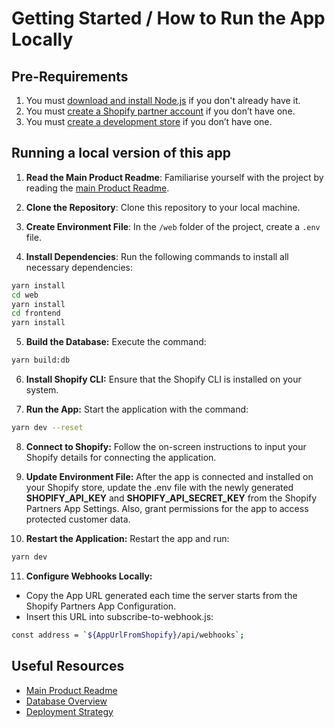 # Getting Started / How to Run the App Locally

## Pre-Requirements 

1. You must [download and install Node.js](https://nodejs.org/en/download/) if you don't already have it.
1. You must [create a Shopify partner account](https://partners.shopify.com/signup) if you don’t have one.
1. You must [create a development store](https://help.shopify.com/en/partners/dashboard/development-stores#create-a-development-store) if you don’t have one.

## Running a local version of this app

1. **Read the Main Product Readme**: Familiarise yourself with the project by reading the [main Product Readme](https://github.com/yalla-coop/food-data-collaboration-hub/blob/staging/README_MAIN_PRODUCT.md).

2. **Clone the Repository**: Clone this repository to your local machine.

3. **Create Environment File**: In the `/web` folder of the project, create a `.env` file.

4. **Install Dependencies**: Run the following commands to install all necessary dependencies:
   
```bash
yarn install
cd web
yarn install
cd frontend
yarn install
```
   
5. **Build the Database:** Execute the command:

```bash
yarn build:db
```

6. **Install Shopify CLI:** Ensure that the Shopify CLI is installed on your system.
  
7. **Run the App:** Start the application with the command:
```bash
yarn dev --reset
```

8. **Connect to Shopify:** Follow the on-screen instructions to input your Shopify details for connecting the application.

9. **Update Environment File:** After the app is connected and installed on your Shopify store, update the .env file with the newly generated **SHOPIFY_API_KEY** and **SHOPIFY_API_SECRET_KEY** from the Shopify Partners App Settings. Also, grant permissions for the app to access protected customer data.

10. **Restart the Application:** Restart the app and run:
```bash
yarn dev
```

11. **Configure Webhooks Locally:**
  - Copy the App URL generated each time the server starts from the Shopify Partners App Configuration.
  - Insert this URL into subscribe-to-webhook.js:
```bash
const address = `${AppUrlFromShopify}/api/webhooks`;
```

## Useful Resources

- [Main Product Readme](https://github.com/yalla-coop/food-data-collaboration-hub/blob/staging/README_MAIN_PRODUCT.md)
- [Database Overview](https://github.com/yalla-coop/food-data-collaboration-hub/blob/c1993eb828fcf6452854ff79d33021370ce054c9/DATABASE_OVERVIEW.md)
- [Deployment Strategy](https://github.com/yalla-coop/food-data-collaboration-hub/blob/c1993eb828fcf6452854ff79d33021370ce054c9/DEPLOYMENT_STRATEGY.md)
